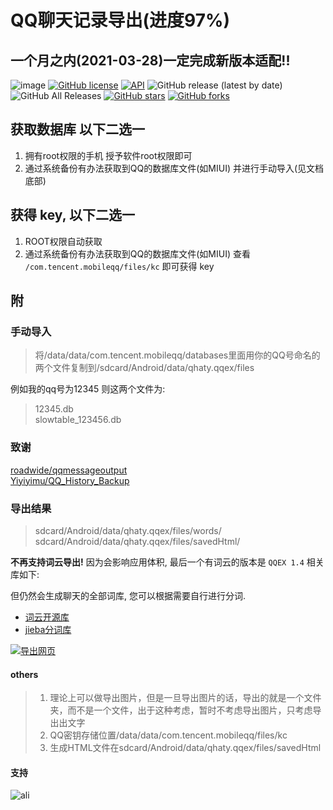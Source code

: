 # QQ聊天记录导出(进度97%)

## 一个月之内(2021-03-28)一定完成新版本适配!!

![image](https://img.shields.io/badge/build-passing-brightgreen.svg) [![GitHub license](https://img.shields.io/github/license/zsqw123/QQ-Exp-Android)](https://github.com/zsqw123/QQ-Exp-Android/blob/master/LICENSE) [![API](https://img.shields.io/badge/API-21%2B-brightgreen.svg?style=flat)](https://android-arsenal.com/api?level=21) ![GitHub release (latest by date)](https://img.shields.io/github/v/release/zsqw123/QQ-Exp-Android) ![GitHub All Releases](https://img.shields.io/github/downloads/zsqw123/QQ-Exp-Android/total) [![GitHub stars](https://img.shields.io/github/stars/zsqw123/QQ-Exp-Android)](https://github.com/zsqw123/QQ-Exp-Android/stargazers) [![GitHub forks](https://img.shields.io/github/forks/zsqw123/QQ-Exp-Android)](https://github.com/zsqw123/QQ-Exp-Android/network)

## 获取数据库 以下二选一

1. 拥有root权限的手机 授予软件root权限即可
2. 通过系统备份有办法获取到QQ的数据库文件(如MIUI) 并进行手动导入(见文档底部)

## 获得 key, 以下二选一

1. ROOT权限自动获取
2. 通过系统备份有办法获取到QQ的数据库文件(如MIUI) 查看 `/com.tencent.mobileqq/files/kc` 即可获得 key

## 附

### 手动导入

> 将/data/data/com.tencent.mobileqq/databases里面用你的QQ号命名的两个文件复制到/sdcard/Android/data/qhaty.qqex/files

例如我的qq号为12345 则这两个文件为:
>12345.db  
    slowtable_123456.db

### 致谢

[roadwide/qqmessageoutput](https://github.com/roadwide/qqmessageoutput)  
[Yiyiyimu/QQ_History_Backup](https://github.com/Yiyiyimu/QQ_History_Backup)

### 导出结果

>sdcard/Android/data/qhaty.qqex/files/words/
    sdcard/Android/data/qhaty.qqex/files/savedHtml/

**不再支持词云导出!** 因为会影响应用体积, 最后一个有词云的版本是 `QQEX 1.4` 相关库如下:

但仍然会生成聊天的全部词库, 您可以根据需要自行进行分词.

- [词云开源库](https://github.com/rome753/WordCloudView)
- [jieba分词库](https://github.com/452896915/jieba-android)

[![导出网页](https://cdn.jsdelivr.net/gh/zsqw123/cdn@master/picCDN/20210228145640.webp)](https://cdn.jsdelivr.net/gh/zsqw123/cdn@master/picCDN/20210228145640.webp)

#### others

> 1. 理论上可以做导出图片，但是一旦导出图片的话，导出的就是一个文件夹，而不是一个文件，出于这种考虑，暂时不考虑导出图片，只考虑导出出文字
> 2. QQ密钥存储位置/data/data/com.tencent.mobileqq/files/kc
> 3. 生成HTML文件在sdcard/Android/data/qhaty.qqex/files/savedHtml

#### 支持

![ali](https://cdn.jsdelivr.net/gh/zsqw123/cdn@master/img/custom/donate/ali.jpg)
